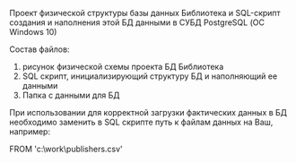 Проект физической структуры базы данных Библиотека и SQL-скрипт создания и наполнения этой БД данными в СУБД PostgreSQL (ОС Windows 10)

Состав файлов:

  1. рисунок физической схемы проекта БД Библиотека
  2. SQL скрипт, инициализирующий структуру БД и наполняющий ее данными
  3. Папка с данными для БД

При использовании для корректной загрузки фактических данных в БД необходимо заменить в SQL скрипте путь к файлам данных на Ваш, например:  

  
FROM 'c:\work\publishers.csv'
